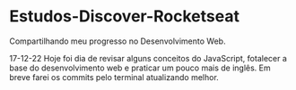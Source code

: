 # Estudos-Discover-Rocketseat
Compartilhando meu progresso no Desenvolvimento Web.

17-12-22
Hoje foi dia de revisar alguns conceitos do JavaScript, fotalecer a base do desenvolvimento web e praticar um pouco mais de inglês. 
Em breve farei os commits pelo terminal atualizando melhor.
